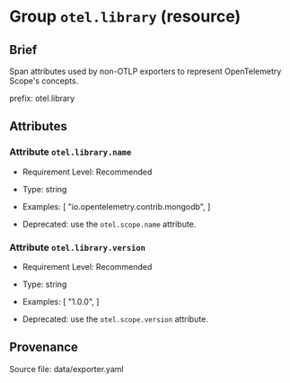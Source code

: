# Group `otel.library` (resource)

## Brief

Span attributes used by non-OTLP exporters to represent OpenTelemetry Scope's concepts.

prefix: otel.library

## Attributes


### Attribute `otel.library.name`




- Requirement Level: Recommended

- Type: string
- Examples: [
    "io.opentelemetry.contrib.mongodb",
]
- Deprecated: use the `otel.scope.name` attribute.


### Attribute `otel.library.version`




- Requirement Level: Recommended

- Type: string
- Examples: [
    "1.0.0",
]
- Deprecated: use the `otel.scope.version` attribute.



## Provenance

Source file: data/exporter.yaml

